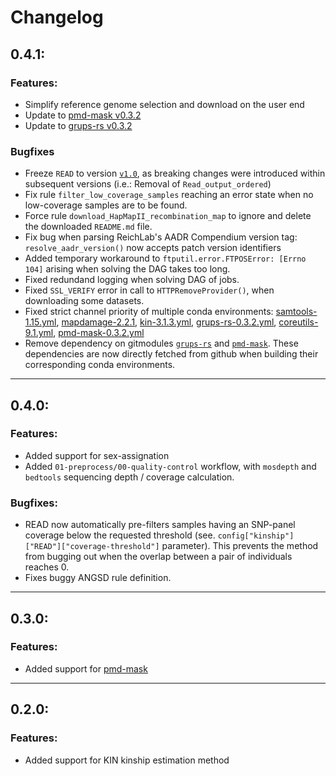# Changelog
## 0.4.1:

### Features:
- Simplify reference genome selection and download on the user end
- Update to [pmd-mask v0.3.2](https://github.com/MaelLefeuvre/pmd-mask/releases/tag/v0.3.2)
- Update to [grups-rs v0.3.2](https://github.com/MaelLefeuvre/grups-rs/releases/tag/v0.3.2)

### Bugfixes
- Freeze `READ` to version [`v1.0`](https://bitbucket.org/tguenther/read/src/v1.0/), as breaking changes were introduced within subsequent versions (i.e.: Removal of `Read_output_ordered`)
- Fix rule `filter_low_coverage_samples` reaching an error state when no low-coverage samples are to be found.
- Force rule `download_HapMapII_recombination_map` to ignore and delete the downloaded `README.md` file.
- Fix bug when parsing ReichLab's AADR Compendium version tag: `resolve_aadr_version()` now accepts patch version identifiers
- Added temporary workaround to `ftputil.error.FTPOSError: [Errno 104]` arising when solving the DAG takes too long.
- Fixed redundand logging when solving DAG of jobs.
- Fixed `SSL_VERIFY` error in call to `HTTPRemoveProvider()`, when downloading some datasets.
- Fixed strict channel priority of multiple conda environments: [samtools-1.15.yml](/workflow/envs/samtools-1.15.yml), [mapdamage-2.2.1](/workflow/envs/mapdamage-2.2.1.yml), [kin-3.1.3.yml](/workflow/envs/kin-3.1.3.yml), [grups-rs-0.3.2.yml](/workflow/envs/grups-rs-0.3.2.yml), [coreutils-9.1.yml](/workflow/envs/coreutils-9.1.yml), [pmd-mask-0.3.2.yml](/workflow/envs/pmd-mask-0.3.2.yml)
- Remove dependency on gitmodules [`grups-rs`](https://github.com/MaelLefeuvre/grups-rs) and [`pmd-mask`](https://github.com/MaelLefeuvre/pmd-mask). These dependencies are now directly fetched from github when building their corresponding conda environments.

---

## 0.4.0:

### Features:
- Added support for sex-assignation
- Added `01-preprocess/00-quality-control` workflow, with `mosdepth` and `bedtools` sequencing depth / coverage calculation.

### Bugfixes:
- READ now automatically pre-filters samples having an SNP-panel coverage below the requested threshold (see. `config["kinship"]["READ"]["coverage-threshold"]` parameter). This prevents the method from bugging out when the overlap between a pair of individuals reaches 0.
- Fixes buggy ANGSD rule definition.

---

## 0.3.0:

### Features:  
- Added support for [pmd-mask](https://github.com/MaelLefeuvre/pmd-mask)

---

## 0.2.0:

### Features:
- Added support for KIN kinship estimation method

